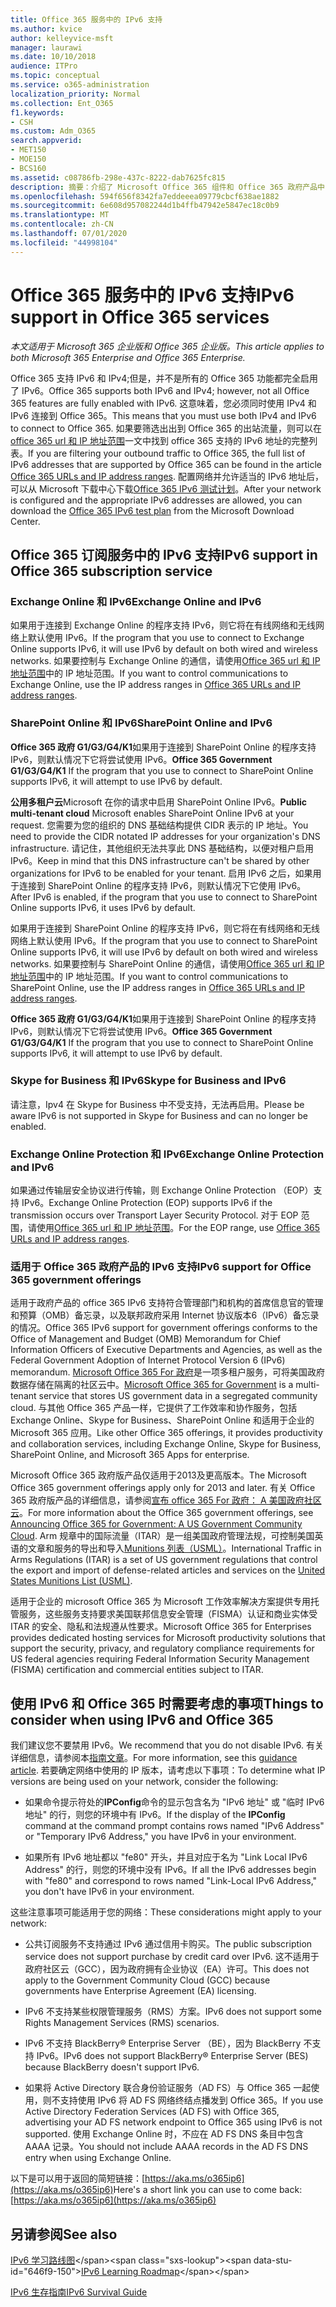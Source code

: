 ```yaml
---
title: Office 365 服务中的 IPv6 支持
ms.author: kvice
author: kelleyvice-msft
manager: laurawi
ms.date: 10/10/2018
audience: ITPro
ms.topic: conceptual
ms.service: o365-administration
localization_priority: Normal
ms.collection: Ent_O365
f1.keywords:
- CSH
ms.custom: Adm_O365
search.appverid:
- MET150
- MOE150
- BCS160
ms.assetid: c08786fb-298e-437c-8222-dab7625fc815
description: 摘要：介绍了 Microsoft Office 365 组件和 Office 365 政府产品中的 IPv6 支持。
ms.openlocfilehash: 594f656f8342fa7eddeeea09779cbcf638ae1882
ms.sourcegitcommit: 6e608d957082244d1b4ffb47942e5847ec18c0b9
ms.translationtype: MT
ms.contentlocale: zh-CN
ms.lasthandoff: 07/01/2020
ms.locfileid: "44998104"
---
```

# <a name="ipv6-support-in-office-365-services"></a><span data-ttu-id="646f9-103">Office 365 服务中的 IPv6 支持</span><span class="sxs-lookup"><span data-stu-id="646f9-103">IPv6 support in Office 365 services</span></span>

<span data-ttu-id="646f9-104">*本文适用于 Microsoft 365 企业版和 Office 365 企业版。*</span><span class="sxs-lookup"><span data-stu-id="646f9-104">*This article applies to both Microsoft 365 Enterprise and Office 365 Enterprise.*</span></span>

<span data-ttu-id="646f9-105">Office 365 支持 IPv6 和 IPv4;但是，并不是所有的 Office 365 功能都完全启用了 IPv6。</span><span class="sxs-lookup"><span data-stu-id="646f9-105">Office 365 supports both IPv6 and IPv4; however, not all Office 365 features are fully enabled with IPv6.</span></span> <span data-ttu-id="646f9-106">这意味着，您必须同时使用 IPv4 和 IPv6 连接到 Office 365。</span><span class="sxs-lookup"><span data-stu-id="646f9-106">This means that you must use both IPv4 and IPv6 to connect to Office 365.</span></span> <span data-ttu-id="646f9-107">如果要筛选出出到 Office 365 的出站流量，则可以在[office 365 url 和 IP 地址范围](urls-and-ip-address-ranges.md)一文中找到 office 365 支持的 IPv6 地址的完整列表。</span><span class="sxs-lookup"><span data-stu-id="646f9-107">If you are filtering your outbound traffic to Office 365, the full list of IPv6 addresses that are supported by Office 365 can be found in the article [Office 365 URLs and IP address ranges](urls-and-ip-address-ranges.md).</span></span> <span data-ttu-id="646f9-108">配置网络并允许适当的 IPv6 地址后，可以从 Microsoft 下载中心下载[Office 365 IPv6 测试计划](https://go.microsoft.com/fwlink/?LinkId=293447)。</span><span class="sxs-lookup"><span data-stu-id="646f9-108">After your network is configured and the appropriate IPv6 addresses are allowed, you can download the [Office 365 IPv6 test plan](https://go.microsoft.com/fwlink/?LinkId=293447) from the Microsoft Download Center.</span></span>
  
## <a name="ipv6-support-in-office-365-subscription-service"></a><span data-ttu-id="646f9-109">Office 365 订阅服务中的 IPv6 支持</span><span class="sxs-lookup"><span data-stu-id="646f9-109">IPv6 support in Office 365 subscription service</span></span>

### <a name="exchange-online-and-ipv6"></a><span data-ttu-id="646f9-110">Exchange Online 和 IPv6</span><span class="sxs-lookup"><span data-stu-id="646f9-110">Exchange Online and IPv6</span></span>

<span data-ttu-id="646f9-111">如果用于连接到 Exchange Online 的程序支持 IPv6，则它将在有线网络和无线网络上默认使用 IPv6。</span><span class="sxs-lookup"><span data-stu-id="646f9-111">If the program that you use to connect to Exchange Online supports IPv6, it will use IPv6 by default on both wired and wireless networks.</span></span> <span data-ttu-id="646f9-112">如果要控制与 Exchange Online 的通信，请使用[Office 365 url 和 IP 地址范围](urls-and-ip-address-ranges.md)中的 IP 地址范围。</span><span class="sxs-lookup"><span data-stu-id="646f9-112">If you want to control communications to Exchange Online, use the IP address ranges in [Office 365 URLs and IP address ranges](urls-and-ip-address-ranges.md).</span></span>
  
### <a name="sharepoint-online-and-ipv6"></a><span data-ttu-id="646f9-113">SharePoint Online 和 IPv6</span><span class="sxs-lookup"><span data-stu-id="646f9-113">SharePoint Online and IPv6</span></span>

 <span data-ttu-id="646f9-114">**Office 365 政府 G1/G3/G4/K1**如果用于连接到 SharePoint Online 的程序支持 IPv6，则默认情况下它将尝试使用 IPv6。</span><span class="sxs-lookup"><span data-stu-id="646f9-114">**Office 365 Government G1/G3/G4/K1** If the program that you use to connect to SharePoint Online supports IPv6, it will attempt to use IPv6 by default.</span></span>
  
 <span data-ttu-id="646f9-115">**公用多租户云**Microsoft 在你的请求中启用 SharePoint Online IPv6。</span><span class="sxs-lookup"><span data-stu-id="646f9-115">**Public multi-tenant cloud** Microsoft enables SharePoint Online IPv6 at your request.</span></span> <span data-ttu-id="646f9-116">您需要为您的组织的 DNS 基础结构提供 CIDR 表示的 IP 地址。</span><span class="sxs-lookup"><span data-stu-id="646f9-116">You need to provide the CIDR notated IP addresses for your organization's DNS infrastructure.</span></span> <span data-ttu-id="646f9-117">请记住，其他组织无法共享此 DNS 基础结构，以便对租户启用 IPv6。</span><span class="sxs-lookup"><span data-stu-id="646f9-117">Keep in mind that this DNS infrastructure can't be shared by other organizations for IPv6 to be enabled for your tenant.</span></span> <span data-ttu-id="646f9-118">启用 IPv6 之后，如果用于连接到 SharePoint Online 的程序支持 IPv6，则默认情况下它使用 IPv6。</span><span class="sxs-lookup"><span data-stu-id="646f9-118">After IPv6 is enabled, if the program that you use to connect to SharePoint Online supports IPv6, it uses IPv6 by default.</span></span>
  
<span data-ttu-id="646f9-119">如果用于连接到 SharePoint Online 的程序支持 IPv6，则它将在有线网络和无线网络上默认使用 IPv6。</span><span class="sxs-lookup"><span data-stu-id="646f9-119">If the program that you use to connect to SharePoint Online supports IPv6, it will use IPv6 by default on both wired and wireless networks.</span></span> <span data-ttu-id="646f9-120">如果要控制与 SharePoint Online 的通信，请使用[Office 365 url 和 IP 地址范围](urls-and-ip-address-ranges.md)中的 IP 地址范围。</span><span class="sxs-lookup"><span data-stu-id="646f9-120">If you want to control communications to SharePoint Online, use the IP address ranges in [Office 365 URLs and IP address ranges](urls-and-ip-address-ranges.md).</span></span>
  
 <span data-ttu-id="646f9-121">**Office 365 政府 G1/G3/G4/K1**如果用于连接到 SharePoint Online 的程序支持 IPv6，则默认情况下它将尝试使用 IPv6。</span><span class="sxs-lookup"><span data-stu-id="646f9-121">**Office 365 Government G1/G3/G4/K1** If the program that you use to connect to SharePoint Online supports IPv6, it will attempt to use IPv6 by default.</span></span>
  
### <a name="skype-for-business-and-ipv6"></a><span data-ttu-id="646f9-122">Skype for Business 和 IPv6</span><span class="sxs-lookup"><span data-stu-id="646f9-122">Skype for Business and IPv6</span></span>

<span data-ttu-id="646f9-123">请注意，Ipv4 在 Skype for Business 中不受支持，无法再启用。</span><span class="sxs-lookup"><span data-stu-id="646f9-123">Please be aware IPv6 is not supported in Skype for Business and can no longer be enabled.</span></span>
  
### <a name="exchange-online-protection-and-ipv6"></a><span data-ttu-id="646f9-124">Exchange Online Protection 和 IPv6</span><span class="sxs-lookup"><span data-stu-id="646f9-124">Exchange Online Protection and IPv6</span></span>

<span data-ttu-id="646f9-125">如果通过传输层安全协议进行传输，则 Exchange Online Protection （EOP）支持 IPv6。</span><span class="sxs-lookup"><span data-stu-id="646f9-125">Exchange Online Protection (EOP) supports IPv6 if the transmission occurs over Transport Layer Security Protocol.</span></span> <span data-ttu-id="646f9-126">对于 EOP 范围，请使用[Office 365 url 和 IP 地址范围](urls-and-ip-address-ranges.md)。</span><span class="sxs-lookup"><span data-stu-id="646f9-126">For the EOP range, use [Office 365 URLs and IP address ranges](urls-and-ip-address-ranges.md).</span></span>
  
### <a name="ipv6-support-for-office-365-government-offerings"></a><span data-ttu-id="646f9-127">适用于 Office 365 政府产品的 IPv6 支持</span><span class="sxs-lookup"><span data-stu-id="646f9-127">IPv6 support for Office 365 government offerings</span></span>

<span data-ttu-id="646f9-128">适用于政府产品的 office 365 IPv6 支持符合管理部门和机构的首席信息官的管理和预算（OMB）备忘录，以及联邦政府采用 Internet 协议版本6（IPv6）备忘录的情况。</span><span class="sxs-lookup"><span data-stu-id="646f9-128">Office 365 IPv6 support for government offerings conforms to the Office of Management and Budget (OMB) Memorandum for Chief Information Officers of Executive Departments and Agencies, as well as the Federal Government Adoption of Internet Protocol Version 6 (IPv6) memorandum.</span></span> <span data-ttu-id="646f9-129">[Microsoft Office 365 For 政府](https://go.microsoft.com/fwlink/p/?LinkId=325414)是一项多租户服务，可将美国政府数据存储在隔离的社区云中。</span><span class="sxs-lookup"><span data-stu-id="646f9-129">[Microsoft Office 365 for Government](https://go.microsoft.com/fwlink/p/?LinkId=325414) is a multi-tenant service that stores US government data in a segregated community cloud.</span></span> <span data-ttu-id="646f9-130">与其他 Office 365 产品一样，它提供了工作效率和协作服务，包括 Exchange Online、Skype for Business、SharePoint Online 和适用于企业的 Microsoft 365 应用。</span><span class="sxs-lookup"><span data-stu-id="646f9-130">Like other Office 365 offerings, it provides productivity and collaboration services, including Exchange Online, Skype for Business, SharePoint Online, and Microsoft 365 Apps for enterprise.</span></span> 

<span data-ttu-id="646f9-131">Microsoft Office 365 政府版产品仅适用于2013及更高版本。</span><span class="sxs-lookup"><span data-stu-id="646f9-131">The Microsoft Office 365 government offerings apply only for 2013 and later.</span></span> <span data-ttu-id="646f9-132">有关 Office 365 政府版产品的详细信息，请参阅[宣布 office 365 For 政府： A 美国政府社区云](https://go.microsoft.com/fwlink/p/?LinkId=325414)。</span><span class="sxs-lookup"><span data-stu-id="646f9-132">For more information about the Office 365 government offerings, see [Announcing Office 365 for Government: A US Government Community Cloud](https://go.microsoft.com/fwlink/p/?LinkId=325414).</span></span> <span data-ttu-id="646f9-133">Arm 规章中的国际流量（ITAR）是一组美国政府管理法规，可控制美国英语的文章和服务的导出和导入[Munitions 列表（USML）](https://go.microsoft.com/fwlink/p/?LinkId=325415)。</span><span class="sxs-lookup"><span data-stu-id="646f9-133">International Traffic in Arms Regulations (ITAR) is a set of US government regulations that control the export and import of defense-related articles and services on the [United States Munitions List (USML)](https://go.microsoft.com/fwlink/p/?LinkId=325415).</span></span> 

<span data-ttu-id="646f9-134">适用于企业的 microsoft Office 365 为 Microsoft 工作效率解决方案提供专用托管服务，这些服务支持要求美国联邦信息安全管理（FISMA）认证和商业实体受 ITAR 的安全、隐私和法规遵从性要求。</span><span class="sxs-lookup"><span data-stu-id="646f9-134">Microsoft Office 365 for Enterprises provides dedicated hosting services for Microsoft productivity solutions that support the security, privacy, and regulatory compliance requirements for US federal agencies requiring Federal Information Security Management (FISMA) certification and commercial entities subject to ITAR.</span></span>
  
## <a name="things-to-consider-when-using-ipv6-and-office-365"></a><span data-ttu-id="646f9-135">使用 IPv6 和 Office 365 时需要考虑的事项</span><span class="sxs-lookup"><span data-stu-id="646f9-135">Things to consider when using IPv6 and Office 365</span></span>

<span data-ttu-id="646f9-136">我们建议您不要禁用 IPv6。</span><span class="sxs-lookup"><span data-stu-id="646f9-136">We recommend that you do not disable IPv6.</span></span> <span data-ttu-id="646f9-137">有关详细信息，请参阅本[指南文章](https://support.microsoft.com/help/929852/guidance-for-configuring-ipv6-in-windows-for-advanced-users)。</span><span class="sxs-lookup"><span data-stu-id="646f9-137">For more information, see this [guidance article](https://support.microsoft.com/help/929852/guidance-for-configuring-ipv6-in-windows-for-advanced-users).</span></span> <span data-ttu-id="646f9-138">若要确定网络中使用的 IP 版本，请考虑以下事项：</span><span class="sxs-lookup"><span data-stu-id="646f9-138">To determine what IP versions are being used on your network, consider the following:</span></span>
  
- <span data-ttu-id="646f9-139">如果命令提示符处的**IPConfig**命令的显示包含名为 "IPv6 地址" 或 "临时 IPv6 地址" 的行，则您的环境中有 IPv6。</span><span class="sxs-lookup"><span data-stu-id="646f9-139">If the display of the **IPConfig** command at the command prompt contains rows named "IPv6 Address" or "Temporary IPv6 Address," you have IPv6 in your environment.</span></span>

- <span data-ttu-id="646f9-140">如果所有 IPv6 地址都以 "fe80" 开头，并且对应于名为 "Link Local IPv6 Address" 的行，则您的环境中没有 IPv6。</span><span class="sxs-lookup"><span data-stu-id="646f9-140">If all the IPv6 addresses begin with "fe80" and correspond to rows named "Link-Local IPv6 Address," you don't have IPv6 in your environment.</span></span>

<span data-ttu-id="646f9-141">这些注意事项可能适用于您的网络：</span><span class="sxs-lookup"><span data-stu-id="646f9-141">These considerations might apply to your network:</span></span>
  
- <span data-ttu-id="646f9-142">公共订阅服务不支持通过 IPv6 通过信用卡购买。</span><span class="sxs-lookup"><span data-stu-id="646f9-142">The public subscription service does not support purchase by credit card over IPv6.</span></span> <span data-ttu-id="646f9-143">这不适用于政府社区云（GCC），因为政府拥有企业协议（EA）许可。</span><span class="sxs-lookup"><span data-stu-id="646f9-143">This does not apply to the Government Community Cloud (GCC) because governments have Enterprise Agreement (EA) licensing.</span></span>

- <span data-ttu-id="646f9-144">IPv6 不支持某些权限管理服务（RMS）方案。</span><span class="sxs-lookup"><span data-stu-id="646f9-144">IPv6 does not support some Rights Management Services (RMS) scenarios.</span></span>

- <span data-ttu-id="646f9-145">IPv6 不支持 BlackBerry® Enterprise Server （BE），因为 BlackBerry 不支持 IPv6。</span><span class="sxs-lookup"><span data-stu-id="646f9-145">IPv6 does not support BlackBerry® Enterprise Server (BES) because BlackBerry doesn't support IPv6.</span></span>

- <span data-ttu-id="646f9-146">如果将 Active Directory 联合身份验证服务（AD FS）与 Office 365 一起使用，则不支持使用 IPv6 将 AD FS 网络终结点播发到 Office 365。</span><span class="sxs-lookup"><span data-stu-id="646f9-146">If you use Active Directory Federation Services (AD FS) with Office 365, advertising your AD FS network endpoint to Office 365 using IPv6 is not supported.</span></span> <span data-ttu-id="646f9-147">使用 Exchange Online 时，不应在 AD FS DNS 条目中包含 AAAA 记录。</span><span class="sxs-lookup"><span data-stu-id="646f9-147">You should not include AAAA records in the AD FS DNS entry when using Exchange Online.</span></span> 

<span data-ttu-id="646f9-148">以下是可以用于返回的简短链接：[https://aka.ms/o365ip6](https://aka.ms/o365ip6)</span><span class="sxs-lookup"><span data-stu-id="646f9-148">Here's a short link you can use to come back: [https://aka.ms/o365ip6](https://aka.ms/o365ip6)</span></span>
  
## <a name="see-also"></a><span data-ttu-id="646f9-149">另请参阅</span><span class="sxs-lookup"><span data-stu-id="646f9-149">See also</span></span>

<span data-ttu-id="646f9-150">[IPv6 学习路线图](https://docs.microsoft.com/previous-versions/windows/it-pro/windows-server-2008-R2-and-2008/gg250710(v%3dws.10))</span><span class="sxs-lookup"><span data-stu-id="646f9-150">[IPv6 Learning Roadmap](https://docs.microsoft.com/previous-versions/windows/it-pro/windows-server-2008-R2-and-2008/gg250710(v%3dws.10))</span></span>
  
[<span data-ttu-id="646f9-151">IPv6 生存指南</span><span class="sxs-lookup"><span data-stu-id="646f9-151">IPv6 Survival Guide</span></span>](https://social.technet.microsoft.com/wiki/contents/articles/1728.ipv6-survival-guide.aspx)
